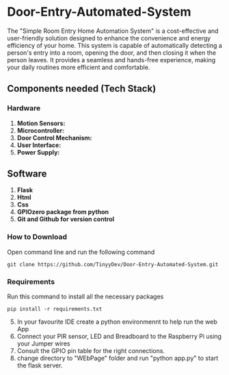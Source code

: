 # Door-Entry-Automated-System
The "Simple Room Entry Home Automation System" is a cost-effective and user-friendly solution designed to enhance the convenience and energy efficiency of your home. This system is capable of automatically detecting a person's entry into a room, opening the door, and then closing it when the person leaves. It provides a seamless and hands-free experience, making your daily routines more efficient and comfortable.

## Components needed (Tech Stack)
### Hardware
1. **Motion Sensors:** 
2. **Microcontroller:** 
3. **Door Control Mechanism:**  
4. **User Interface:** 
5. **Power Supply:**

## Software
1. **Flask**
2. **Html**
3. **Css**
4. **GPIOzero package from python**
5. **Git and Github for version control**


### How to Download
Open command line and run the following command
```
git clone https://github.com/TinyyDev/Door-Entry-Automated-System.git
```
### Requirements
Run this command to install all the necessary packages
```
pip install -r requirements.txt
```

5. In your favourite IDE create a python environmennt to help run the web App
6. Connect your PIR sensor, LED and Breadboard to the Raspberry Pi using your Jumper wires
7. Consult the GPIO pin table for the right connections.
8. change directory to "WEbPage" folder and run "python app.py" to start the flask server.

